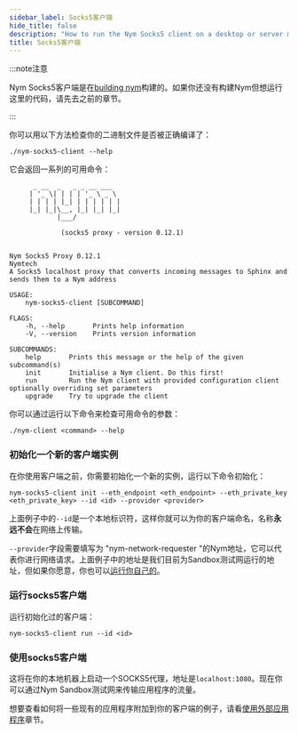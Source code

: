 ```yaml
---
sidebar_label: Socks5客户端
hide_title: false
description: "How to run the Nym Socks5 client on a desktop or server machine."
title: Socks5客户端
---
```


:::note注意

Nym Socks5客户端是在[building nym](/docs/stable/run-nym-nodes/build-nym/)构建的。如果你还没有构建Nym但想运行这里的代码，请先去之前的章节。

:::

你可以用以下方法检查你的二进制文件是否被正确编译了：

```
./nym-socks5-client --help
```

它会返回一系列的可用命令：

```
      _ __  _   _ _ __ ___
     | '_ \| | | | '_ \ _ \
     | | | | |_| | | | | | |
     |_| |_|\__, |_| |_| |_|
            |___/

             (socks5 proxy - version 0.12.1)

    
Nym Socks5 Proxy 0.12.1
Nymtech
A Socks5 localhost proxy that converts incoming messages to Sphinx and sends them to a Nym address

USAGE:
    nym-socks5-client [SUBCOMMAND]

FLAGS:
    -h, --help       Prints help information
    -V, --version    Prints version information

SUBCOMMANDS:
    help       Prints this message or the help of the given subcommand(s)
    init       Initialise a Nym client. Do this first!
    run        Run the Nym client with provided configuration client optionally overriding set parameters
    upgrade    Try to upgrade the client

```

你可以通过运行以下命令来检查可用命令的参数：

```
./nym-client <command> --help 
```

### 初始化一个新的客户端实例

在你使用客户端之前，你需要初始化一个新的实例，运行以下命令初始化：

```
nym-socks5-client init --eth_endpoint <eth_endpoint> --eth_private_key <eth_private_key> --id <id> --provider <provider>
```

上面例子中的`--id`是一个本地标识符，这样你就可以为你的客户端命名，名称**永远不会**在网络上传输。

 `--provider`字段需要填写为 "nym-network-requester "的Nym地址，它可以代表你进行网络请求。上面例子中的地址是我们目前为Sandbox测试网运行的地址，但如果你愿意，你也可以[运行你自己的](/docs/stable/run-nym-nodes/nodes/requester/)。


### 运行socks5客户端

运行初始化过的客户端：

```
nym-socks5-client run --id <id>
```

### 使用socks5客户端

这将在你的本地机器上启动一个SOCKS5代理，地址是`localhost:1080`。现在你可以通过Nym Sandbox测试网来传输应用程序的流量。

想要查看如何将一些现有的应用程序附加到你的客户端的例子，请看[使用外部应用程序](/docs/stable/use-external-apps/index)章节。